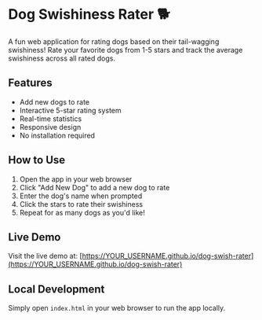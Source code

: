 # Dog Swishiness Rater 🐕

A fun web application for rating dogs based on their tail-wagging swishiness! Rate your favorite dogs from 1-5 stars and track the average swishiness across all rated dogs.

## Features
- Add new dogs to rate
- Interactive 5-star rating system
- Real-time statistics
- Responsive design
- No installation required

## How to Use
1. Open the app in your web browser
2. Click "Add New Dog" to add a new dog to rate
3. Enter the dog's name when prompted
4. Click the stars to rate their swishiness
5. Repeat for as many dogs as you'd like!

## Live Demo
Visit the live demo at: [https://YOUR_USERNAME.github.io/dog-swish-rater](https://YOUR_USERNAME.github.io/dog-swish-rater)

## Local Development
Simply open `index.html` in your web browser to run the app locally. 
